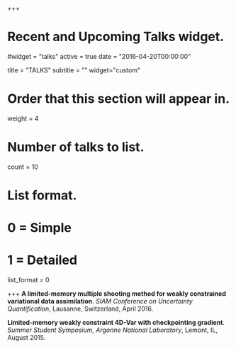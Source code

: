 +++
# Recent and Upcoming Talks widget.
#widget = "talks"
active = true
date = "2016-04-20T00:00:00"

title = "TALKS"
subtitle = ""
widget="custom"

# Order that this section will appear in.
weight = 4

# Number of talks to list.
count = 10

# List format.
#   0 = Simple
#   1 = Detailed
list_format = 0

+++
**A limited-memory multiple shooting method for weakly constrained variational data assimilation**. *SIAM Conference on Uncertainty Quantification*, Lausanne, Switzerland, April 2016.

**Limited-memory weakly constraint 4D-Var with checkpointing gradient**. *Summer Student Symposium, Argonne National Laboratory*, Lemont, IL, August 2015.


